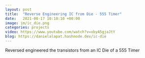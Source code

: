 ```yaml
---
layout: post
title:  "Reverse Engineering IC from Die - 555 Timer"
date:   2021-08-17 10:10:10 +00:00
image: im/ic_die.png
categories: projects
video: https://www.youtube.com/watch?v=xbyA5gjaJtY
blog: https://danielalapat.hashnode.dev/ic-die 
---
```

Reversed engineered the transistors from an IC Die of a 555 Timer
